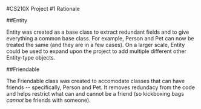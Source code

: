#CS210X Project #1 Rationale

##Entity

Entity was created as a base class to extract redundant fields
and to give everything a common base class. For example, Person and
Pet can now be treated the same (and they are in a few cases).
On a larger scale, Entity could be used to expand upon the project
to add multiple different other Entity-type objects.

##Friendable

The Friendable class was created to accomodate classes that can have
friends -- specifically, Person and Pet. It removes redundacy from
the code and helps restrict what can and cannot be a friend (so
kickboxing bags *cannot* be friends with someone).
